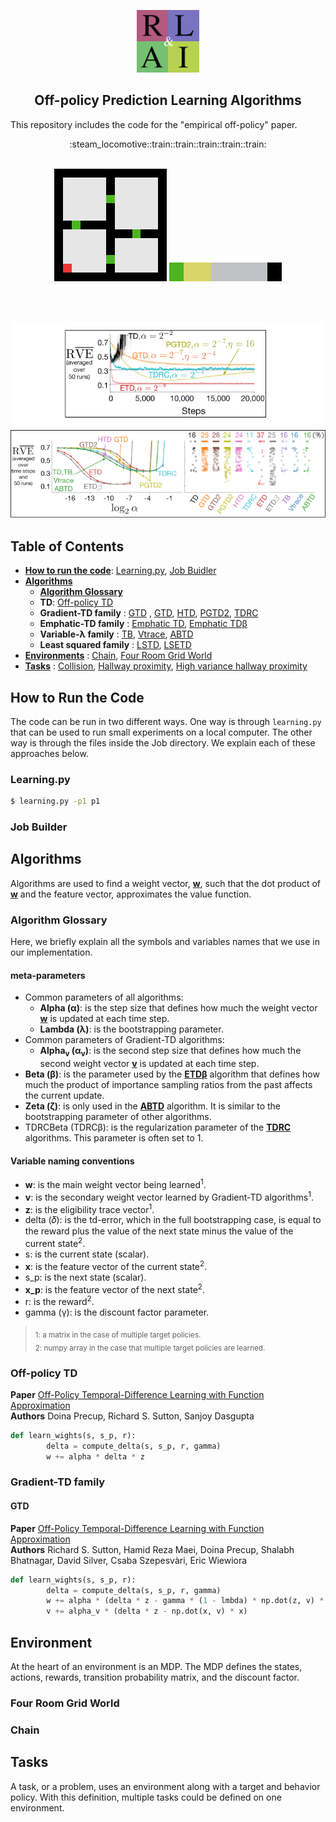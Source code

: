 <p align="center">
    <img width="100" src="/Assets/rlai.png" />
</p>

<h2 align=center>Off-policy Prediction Learning Algorithms</h2>

This repository includes the code for the "empirical off-policy" paper.
<br>
<div align="center">
  :steam_locomotive::train::train::train::train::train:
</div>
<br>


<p align="center">
    <img src="/Assets/fourRoomGridWorld.gif" />
    <img src="/Assets/chain.gif" />
</p>
<br></br>
<p align="center">
    <img src="/Assets/plots.png" />
</p>

## Table of Contents
- **[How to run the code](#how-to-run)**: [Learning.py](#learning.py), [Job Buidler](#job_builder)
- **[Algorithms](#algorithms)**
    - **[Algorithm Glossary](#glossary)**
    - **TD**: [Off-policy TD](#td)
    - **Gradient-TD family**   : [GTD](#gtd) , [GTD](#gtd2), [HTD](#htd), [PGTD2](#pgdt2), [TDRC](#tdrc)
    - **Emphatic-TD family**   : [Emphatic TD](#etd), [Emphatic TDβ](#etdb)  
    - **Variable-λ family**    : [TB](#tb), [Vtrace](#vtrace), [ABTD](#abtd)
    - **Least squared family** : [LSTD](#lstd), [LSETD](#lsetd)
- **[Environments](#environment)** :  [Chain](#chain), [Four Room Grid World](#four_room_grid_world)
- **[Tasks](#tasks)** : [Collision](#collision), [Hallway proximity](#hallway_proximity), 
  [High variance hallway proximity](#highvar_hallway_proximity)



<a name='how-to-run'></a>
## How to Run the Code
The code can be run in two different ways.
One way is through `learning.py` that can be used to run small experiments on a local computer.
The other way is through the files inside the Job directory. 
We explain each of these approaches below.


<a name="learning.py"></a>
### Learning.py
```sh
$ learning.py -p1 p1
```

<a name="job_builder"></a>
### Job Builder




<a name='algorithms'></a>
## Algorithms
Algorithms are used to find a weight vector, [**w**](#var_w), such that the dot product of [**w**](#var_w) and the feature vector, 
approximates the value function. 

<a name='glossary'></a>
### Algorithm Glossary
Here, we briefly explain all the symbols and variables names that we use in our implementation.

#### meta-parameters
- Common parameters of all algorithms:
  - **Alpha (α)**: is the step size that defines how much the weight vector [**w**](#var_w) is updated at each time step.
  - **Lambda (λ)**: is the bootstrapping parameter.
- Common parameters of Gradient-TD algorithms:    
  - **Alpha<sub>v</sub> (α<sub>v</sub>)**: is the second step size that defines how much the second weight vector [**v**](#var_v) is 
    updated at each time step.
- **Beta (β)**: is the parameter used by the [**ETDβ**](#etdb) algorithm that defines how much the product of importance sampling ratios
from the past affects the current update.
- **Zeta (ζ)**: is only used in the [**ABTD**](#abtd) algorithm. It is similar to the bootstrapping parameter of other algorithms.
- TDRCBeta (TDRCβ): is the regularization parameter of the [**TDRC**](#tdrc) algorithms. This parameter is often set to 1.

#### Variable naming conventions
<a name='var_w'></a>
- **w**: is the main weight vector being learned<sup>1</sup>.
<a name='var_v'></a>
- **v**: is the secondary weight vector learned by Gradient-TD algorithms<sup>1</sup>.
<a name='var_z'></a>
- **z**: is the eligibility trace vector<sup>1</sup>.
<a name='var_delta'></a>
- delta (𝛿): is the td-error, which in the full bootstrapping case, is equal to the reward plus the value of the next 
  state minus the value of the current state<sup>2</sup>.
<a name='var_s'></a>
- s: is the current state (scalar).
<a name='var_x'></a>
- **x**: is the feature vector of the current state<sup>2</sup>.
<a name='var_s_p'></a>
- s_p: is the next state (scalar).
<a name='var_x_p'></a>
- **x_p**: is the feature vector of the next state<sup>2</sup>. 
<a name='var_r'></a>
- r: is the reward<sup>2</sup>.
<a name='var_gamma'></a>
- gamma (γ): is the discount factor parameter.

> <sub>1: a matrix in the case of multiple target policies.</sub> </br>
> <sub>2: numpy array in the case that multiple target policies are learned.</sub>

<a name='td'></a>
### Off-policy TD

**Paper** [Off-Policy Temporal-Difference Learning with Function Approximation](
https://www.cs.mcgill.ca/~dprecup/publications/PSD-01.pdf)<br>
**Authors** Doina Precup, Richard S. Sutton, Sanjoy Dasgupta<br>

```python
def learn_wights(s, s_p, r):
        delta = compute_delta(s, s_p, r, gamma)
        w += alpha * delta * z
```

### Gradient-TD family
#### GTD

**Paper** [Off-Policy Temporal-Difference Learning with Function Approximation](
http://citeseerx.ist.psu.edu/viewdoc/download?doi=10.1.1.160.6170&rep=rep1&type=pdf)<br>
**Authors** Richard S. Sutton, Hamid Reza Maei, Doina Precup, Shalabh Bhatnagar, David Silver, Csaba Szepesvàri,
Eric Wiewiora<br>

```python
def learn_wights(s, s_p, r):
        delta = compute_delta(s, s_p, r, gamma)
        w += alpha * (delta * z - gamma * (1 - lmbda) * np.dot(z, v) * x_p)
        v += alpha_v * (delta * z - np.dot(x, v) * x)
```



<a name='environment'></a>
## Environment
At the heart of an environment is an MDP.
The MDP defines the states, actions, rewards, transition probability matrix, and the discount factor.

<a name="four_room_grid_world"></a>

### Four Room Grid World

<a name="four_room_grid_world"></a>

### Chain

<a name='tasks'></a>
## Tasks
A task, or a problem, uses an environment along with a target and behavior policy.
With this definition, multiple tasks could be defined on one environment.
